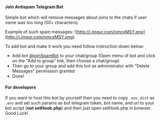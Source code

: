 #### Join Antispam Telegram Bot

Simple bot which will remove messages about joins to the chats if user name was too long (50+ characters)

Example of such spam messages:
![http://i.imgur.com/omcxMSY.png](http://i.imgur.com/omcxMSY.png)

To add bot and make it work you need follow instruction down below:

* Add bot [@joinSpamBot](http://t.me/joinSpamBot) to your chat/group (Open menu of bot and click on the "Add to group" link, then choose a chat/group)
* Then go to your group and add this bot as administrator with "Delete Messages" permission granted
* Done!

#### For developers

If you want to host this bot by yourself then you need to copy `.env.dist` as `.env` and set such params as bot telegram token, bot name, and url to your bot script (**not setHook.php**) and then just open setHook.php in browser. Good Luck!